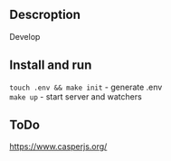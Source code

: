 ## Descroption
Develop

## Install and run
`touch .env && make init` - generate .env  
`make up` - start server and watchers

## ToDo
https://www.casperjs.org/
